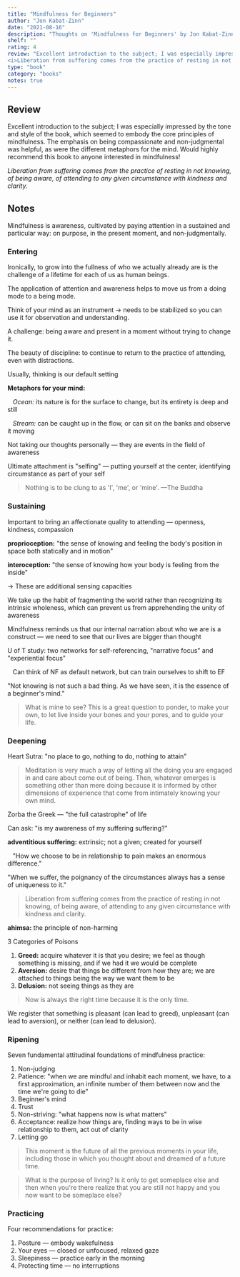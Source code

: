 ```yaml
---
title: "Mindfulness for Beginners"
author: "Jon Kabat-Zinn"
date: "2021-08-16"
description: "Thoughts on 'Mindfulness for Beginners' by Jon Kabat-Zinn."
shelf: ""
rating: 4
review: "Excellent introduction to the subject; I was especially impressed by the tone and style of the book, which seemed to embody the core principles of mindfulness. The emphasis on being compassionate and non-judgmental was helpful, as were the different metaphors for the mind. Would highly recommend this book to anyone interested in mindfulness!<br/><br/>
<i>Liberation from suffering comes from the practice of resting in not knowing, of being aware, of attending to any given circumstance with kindness and clarity.</i>"
type: "book"
category: "books"
notes: true
---
```


## Review

Excellent introduction to the subject; I was especially impressed by the tone and style of the book, which seemed to embody the core principles of mindfulness. The emphasis on being compassionate and non-judgmental was helpful, as were the different metaphors for the mind. Would highly recommend this book to anyone interested in mindfulness!

_Liberation from suffering comes from the practice of resting in not knowing, of being aware, of attending to any given circumstance with kindness and clarity._

## Notes

Mindfulness is awareness, cultivated by paying attention in a sustained and particular way: on purpose, in the present moment, and non-judgmentally.

### Entering

Ironically, to grow into the fullness of who we actually already are is the challenge of a lifetime for each of us as human beings.

The application of attention and awareness helps to move us from a doing mode to a being mode.

Think of your mind as an instrument → needs to be stabilized so you can use it for observation and understanding.

A challenge: being aware and present in a moment without trying to change it.

The beauty of discipline: to continue to return to the practice of attending, even with distractions.

Usually, thinking is our default setting

**Metaphors for your mind:**

&nbsp;&nbsp; _Ocean:_ its nature is for the surface to change, but its entirety is deep and still

&nbsp;&nbsp; _Stream:_ can be caught up in the flow, or can sit on the banks and observe it moving

Not taking our thoughts personally — they are events in the field of awareness

Ultimate attachment is "selfing" — putting yourself at the center, identifying circumstance as part of your self

> Nothing is to be clung to as 'I', 'me', or 'mine'. —The Buddha

### Sustaining

Important to bring an affectionate quality to attending — openness, kindness, compassion

**proprioception:** "the sense of knowing and feeling the body's position in space both statically and in motion"

**interoception:** "the sense of knowing how your body is feeling from the inside"

→ These are additional sensing capacities

We take up the habit of fragmenting the world rather than recognizing its intrinsic wholeness, which can prevent us from apprehending the unity of awareness

Mindfulness reminds us that our internal narration about who we are is a construct — we need to see that our lives are bigger than thought

U of T study: two networks for self-referencing, "narrative focus" and "experiential focus"

&nbsp;&nbsp; Can think of NF as default network, but can train ourselves to shift to EF

"Not knowing is not such a bad thing. As we have seen, it is the essence of a beginner's mind."

> What is mine to see? This is a great question to ponder, to make your own, to let live inside your bones and your pores, and to guide your life.

### Deepening

Heart Sutra: "no place to go, nothing to do, nothing to attain"

> Meditation is very much a way of letting all the doing you are engaged in and care about come out of being. Then, whatever emerges is something other than mere doing because it is informed by other dimensions of experience that come from intimately knowing your own mind.

Zorba the Greek — "the full catastrophe" of life

Can ask: "is my awareness of my suffering suffering?"

**adventitious suffering:** extrinsic; not a given; created for yourself

&nbsp;&nbsp; "How we choose to be in relationship to pain makes an enormous difference."

"When we suffer, the poignancy of the circumstances always has a sense of uniqueness to it."

> Liberation from suffering comes from the practice of resting in not knowing, of being aware, of attending to any given circumstance with kindness and clarity.

**ahimsa:** the principle of non-harming

3 Categories of Poisons

1. **Greed:** acquire whatever it is that you desire; we feel as though something is missing, and if we had it we would be complete
2. **Aversion:** desire that things be different from how they are; we are attached to things being the way we want them to be
3. **Delusion:** not seeing things as they are

> Now is always the right time because it is the only time.

We register that something is pleasant (can lead to greed), unpleasant (can lead to aversion), or neither (can lead to delusion).

### Ripening

Seven fundamental attitudinal foundations of mindfulness practice:

1. Non-judging
2. Patience: "when we are mindful and inhabit each moment, we have, to a first approximation, an infinite number of them between now and the time we're going to die"
3. Beginner's mind
4. Trust
5. Non-striving: "what happens now is what matters"
6. Acceptance: realize how things are, finding ways to be in wise relationship to them, act out of clarity
7. Letting go

> This moment is the future of all the previous moments in your life, including those in which you thought about and dreamed of a future time.

> What is the purpose of living? Is it only to get someplace else and then when you're there realize that you are still not happy and you now want to be someplace else?

### Practicing

Four recommendations for practice:

1. Posture — embody wakefulness
2. Your eyes — closed or unfocused, relaxed gaze
3. Sleepiness — practice early in the morning
4. Protecting time — no interruptions
